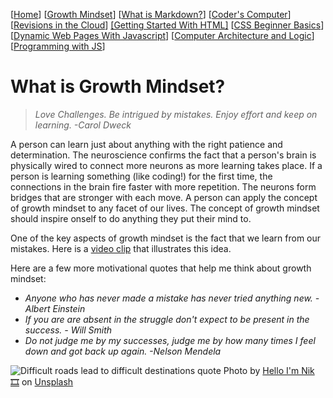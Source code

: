 [[Home](README.md)] [[Growth Mindset](growthmindset.md)] [[What is Markdown?](learning_markdown.md)] [[Coder's Computer](coders_computer.md)] [[Revisions in the Cloud](revisions_in_the_cloud.md)] [[Getting Started With HTML]](gettingstartedwithhtml.md) [[CSS Beginner Basics](css_basics.md)] [[Dynamic Web Pages With Javascript](dynamic_webpages_with_javascript.md)] [[Computer Architecture and Logic](computer_architecture_and_logic.md)] [[Programming with JS](programming_with_javascript.md)]

# What is Growth Mindset?
> *Love Challenges. Be intrigued by mistakes. Enjoy effort and keep on learning. -Carol Dweck*

A person can learn just about anything with the right patience and determination. The neuroscience confirms the fact that a person's brain is physically wired to connect more neurons as more learning takes place. If a person is learning something (like coding!) for the first time, the connections in the brain fire faster with more repetition. The neurons form bridges that are stronger with each move.  A person can apply the concept of growth mindset to any facet of our lives. The concept of growth mindset should inspire onself to do anything they put their mind to.

One of the key aspects of growth mindset is the fact that we learn from our mistakes.  Here is a [video clip](https://www.youtube.com/watch?v=zLYECIjmnQs) that illustrates this idea.  

Here are a few more motivational quotes that help me think about growth mindset:
- *Anyone who has never made a mistake has never tried anything new. - Albert Einstein*
- *If you are are absent in the struggle don't expect to be present in the success. - Will Smith*
- *Do not judge me by my successes, judge me by how many times I feel down and got back up again. -Nelson Mendela*

![Difficult roads lead to difficult destinations quote](https://source.unsplash.com/z1d-LP8sjuI)
<span>Photo by <a href="https://unsplash.com/@helloimnik?utm_source=unsplash&amp;utm_medium=referral&amp;utm_content=creditCopyText">Hello I'm Nik 🎞</a> on <a href="https://unsplash.com/s/photos/growth-mindset?utm_source=unsplash&amp;utm_medium=referral&amp;utm_content=creditCopyText">Unsplash</a></span>
